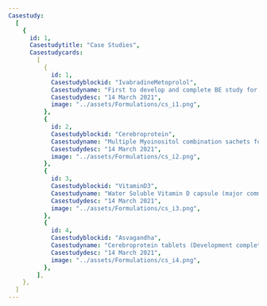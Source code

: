 ```yaml
---
Casestudy:
  [
    {
      id: 1,
      Casestudytitle: "Case Studies",
      Casestudycards:
        [
          {
            id: 1,
            Casestudyblockid: "IvabradineMetoprolol",
            Casestudyname: "First to develop and complete BE study for Metoprolol - Ivabradine Hydrochloride Tablets in India (product is approved by central Drug Control of India)",
            Casestudydesc: "14 March 2021",
            image: "../assets/Formulations/cs_i1.png",
          },
          {
            id: 2,
            Casestudyblockid: "Cerebroprotein",
            Casestudyname: "Multiple Myoinositol combination sachets for PCOD / Infertility treatment",
            Casestudydesc: "14 March 2021",
            image: "../assets/Formulations/cs_i2.png",
          },
          {
            id: 3,
            Casestudyblockid: "VitaminD3",
            Casestudyname: "Water Soluble Vitamin D capsule (major commercial success for client)",
            Casestudydesc: "14 March 2021",
            image: "../assets/Formulations/cs_i3.png",
          },
          {
            id: 4,
            Casestudyblockid: "Asvagandha",
            Casestudyname: "Cerebroprotein tablets (Development complete; pending commercialization)",
            Casestudydesc: "14 March 2021",
            image: "../assets/Formulations/cs_i4.png",
          },
        ],
    },
  ]
---
```


